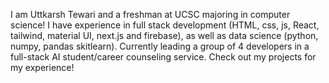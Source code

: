 I am Uttkarsh Tewari and a freshman at UCSC majoring in computer science! I have experience in full stack development (HTML, css, js, React, tailwind, material UI, next.js and firebase), as well as data science (python, numpy, pandas skitlearn). Currently leading a group of 4 developers in a full-stack AI student/career counseling service. Check out my projects for my experience!

